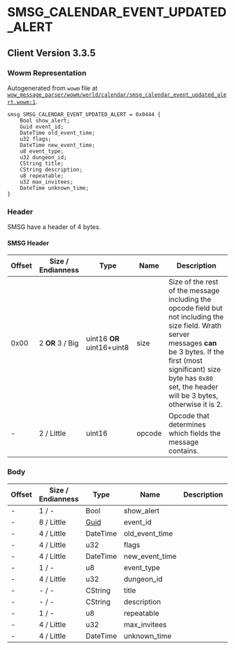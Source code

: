 # SMSG_CALENDAR_EVENT_UPDATED_ALERT

## Client Version 3.3.5

### Wowm Representation

Autogenerated from `wowm` file at [`wow_message_parser/wowm/world/calendar/smsg_calendar_event_updated_alert.wowm:1`](https://github.com/gtker/wow_messages/tree/main/wow_message_parser/wowm/world/calendar/smsg_calendar_event_updated_alert.wowm#L1).
```rust,ignore
smsg SMSG_CALENDAR_EVENT_UPDATED_ALERT = 0x0444 {
    Bool show_alert;
    Guid event_id;
    DateTime old_event_time;
    u32 flags;
    DateTime new_event_time;
    u8 event_type;
    u32 dungeon_id;
    CString title;
    CString description;
    u8 repeatable;
    u32 max_invitees;
    DateTime unknown_time;
}
```
### Header

SMSG have a header of 4 bytes.

#### SMSG Header

| Offset | Size / Endianness | Type   | Name   | Description |
| ------ | ----------------- | ------ | ------ | ----------- |
| 0x00   | 2 **OR** 3 / Big           | uint16 **OR** uint16+uint8 | size | Size of the rest of the message including the opcode field but not including the size field. Wrath server messages **can** be 3 bytes. If the first (most significant) size byte has `0x80` set, the header will be 3 bytes, otherwise it is 2.|
| -      | 2 / Little| uint16 | opcode | Opcode that determines which fields the message contains. |

### Body

| Offset | Size / Endianness | Type | Name | Description | Comment |
| ------ | ----------------- | ---- | ---- | ----------- | ------- |
| - | 1 / - | Bool | show_alert |  |  |
| - | 8 / Little | [Guid](../types/packed-guid.md) | event_id |  |  |
| - | 4 / Little | DateTime | old_event_time |  |  |
| - | 4 / Little | u32 | flags |  |  |
| - | 4 / Little | DateTime | new_event_time |  |  |
| - | 1 / - | u8 | event_type |  |  |
| - | 4 / Little | u32 | dungeon_id |  |  |
| - | - / - | CString | title |  |  |
| - | - / - | CString | description |  |  |
| - | 1 / - | u8 | repeatable |  |  |
| - | 4 / Little | u32 | max_invitees |  |  |
| - | 4 / Little | DateTime | unknown_time |  |  |

